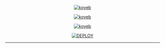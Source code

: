 
  
<div align="center">
   


   
<a href='https://qr-code-for-md.vercel.app/' target="_blank"><img alt='koyeb' src='https://img.shields.io/badge/-SCAN QR CODE-black?style=for-the-badge&logo=koyeb&logoColor=white'/></a>


<a href='https://app.koyeb.com/auth/signup' target="_blank"><img alt='koyeb' src='https://img.shields.io/badge/-Create Koyeb Account-black?style=for-the-badge&logo=koyeb&logoColor=white'/></a>

<a href='https://app.koyeb.com/account/api' target="_blank"><img alt='koyeb' src='https://img.shields.io/badge/-Koyeb api key-black?style=for-the-badge&logo=koyeb&logoColor=white'/></a>


<a href='https://bit.ly/3VBCSrC' target="_blank"><img alt='DEPLOY' src='https://img.shields.io/badge/-DEPLOY TO KOYEB-black?style=for-the-badge&logo=koyeb&logoColor=white'/></a>  
***
